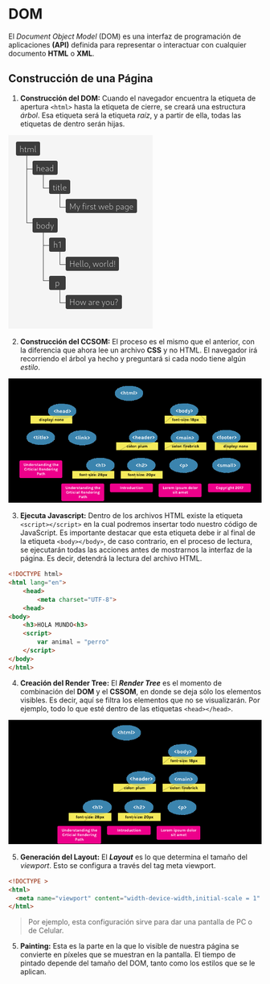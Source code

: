 # DOM

El _Document Object Model_ (DOM) es una interfaz de programación de aplicaciones **(API)** definida para representar o interactuar con cualquier documento **HTML** o **XML**.

## Construcción de una Página

1. **Construcción del DOM:**
   Cuando el navegador encuentra la etiqueta de apertura `<html>` hasta la etiqueta de cierre, se creará una estructura _árbol_. Esa etiqueta será la etiqueta _raíz_, y a partir de ella, todas las etiquetas de dentro serán hijas.

![CSSOM](./Images/DOM.png)

2. **Construcción del CCSOM:**
   El proceso es el mismo que el anterior, con la diferencia que ahora lee un archivo **CSS** y no HTML. El navegador irá recorriendo el árbol ya hecho y preguntará si cada nodo tiene algún _estilo_.

![CSSOM](./Images/CSSOM.png)

3. **Ejecuta Javascript:**
   Dentro de los archivos HTML existe la etiqueta `<script></script>` en la cual podremos insertar todo nuestro código de JavaScript. Es importante destacar que esta etiqueta debe ir al final de la etiqueta `<body></body>`, de caso contrario, en el proceso de lectura, se ejecutarán todas las acciones antes de mostrarnos la interfaz de la página. Es decir, detendrá la lectura del archivo HTML.

```html
<!DOCTYPE html>
<html lang="en">
	<head>
		<meta charset="UTF-8">
	<head>
<body>
	<h3>HOLA MUNDO<h3>
	<script>
		var animal = "perro"
	</script>
</body>
</html>
```

4. **Creación del Render Tree:**
   El **_Render Tree_** es el momento de combinación del **DOM** y el **CSSOM**, en donde se deja sólo los elementos visibles. Es decir, aquí se filtra los elementos que no se visualizarán. Por ejemplo, todo lo que esté dentro de las etiquetas `<head></head>`.

![CSSOM](./Images/RenderTree.png)

5. **Generación del Layout:**
   El **_Layout_** es lo que determina el tamaño del _viewport_. Esto se configura a través del tag meta viewport.

```html
<!DOCTYPE >
<html>
  <meta name="viewport" content="width-device-width,initial-scale = 1" />
</html>
```

> Por ejemplo, esta configuración sirve para dar una pantalla de PC o de Celular.

5. **Painting:**
   Esta es la parte en la que lo visible de nuestra página se convierte en píxeles que se muestran en la pantalla. El tiempo de pintado depende del tamaño del DOM, tanto como los estilos que se le aplican.
